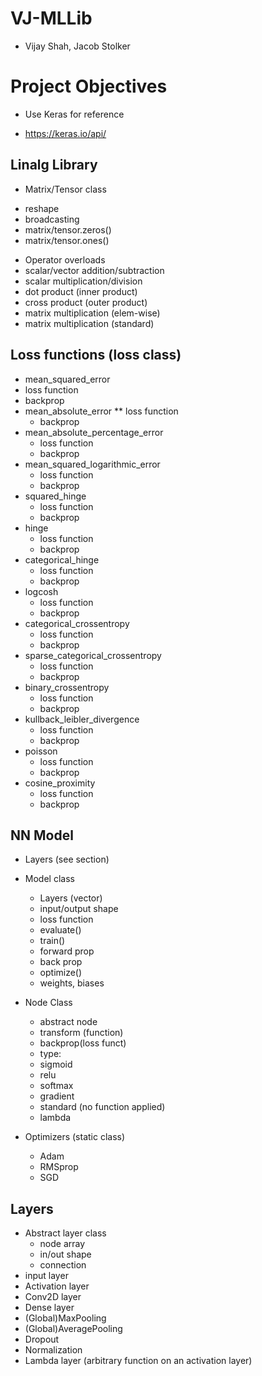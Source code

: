 # VJ-MLLib
 * Vijay Shah, Jacob Stolker
# Project Objectives
 * Use Keras for reference
  - https://keras.io/api/
## Linalg Library
* Matrix/Tensor class
- reshape
- broadcasting
- matrix/tensor.zeros()
- matrix/tensor.ones()
* Operator overloads
 * scalar/vector addition/subtraction
 * scalar multiplication/division
 * dot product (inner product)
 * cross product (outer product)
 * matrix multiplication (elem-wise)
 * matrix multiplication (standard)



## Loss functions (loss class)
* mean_squared_error
 * loss function
 * backprop
* mean_absolute_error
    ** loss function
    - backprop
 * mean_absolute_percentage_error
    - loss function
    - backprop
 * mean_squared_logarithmic_error
    - loss function
    - backprop
 * squared_hinge
    - loss function
    - backprop
 * hinge
    - loss function
    - backprop
 * categorical_hinge
    - loss function
    - backprop
 * logcosh
    - loss function
    - backprop
 * categorical_crossentropy
    - loss function
    - backprop
 * sparse_categorical_crossentropy
    - loss function
    - backprop
 * binary_crossentropy
    - loss function
    - backprop
 * kullback_leibler_divergence
    - loss function
    - backprop
 * poisson
    - loss function
    - backprop
 * cosine_proximity
   - loss function
   - backprop



## NN Model
 * Layers (see section)
 * Model class
   - Layers (vector)
   - input/output shape
   - loss function
   - evaluate()
   - train()
    - forward prop
    - back prop
   - optimize()
   - weights, biases


 * Node Class
   - abstract node
   - transform (function)
   - backprop(loss funct)
   - type:
    - sigmoid
    - relu
    - softmax
    - gradient
    - standard (no function applied)
    - lambda
 * Optimizers (static class)
   - Adam
   - RMSprop
   - SGD


## Layers
 * Abstract layer class
   - node array
   - in/out shape
   - connection
 * input layer
 * Activation layer
 * Conv2D layer
 * Dense layer
 * (Global)MaxPooling
 * (Global)AveragePooling
 * Dropout
 * Normalization
 * Lambda layer (arbitrary function on an activation layer)
 

 
